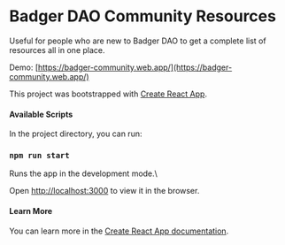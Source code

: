 
# Badger DAO Community Resources

Useful for people who are new to Badger DAO to get a complete list of resources all in one place.

Demo: [https://badger-community.web.app/](https://badger-community.web.app/)

This project was bootstrapped with [Create React App](https://github.com/facebook/create-react-app).

  

#### Available Scripts

In the project directory, you can run:
### `npm run start`

Runs the app in the development mode.\

Open [http://localhost:3000](http://localhost:3000) to view it in the browser.

#### Learn More

You can learn more in the [Create React App documentation](https://facebook.github.io/create-react-app/docs/getting-started).